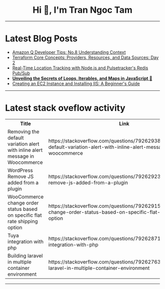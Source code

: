 <h1 align="center">Hi 👋, I'm Tran Ngoc Tam</h1>

---

# Latest Blog Posts 
<!-- BLOG-POST-LIST:START -->
- [Amazon Q Developer Tips: No.8 Understanding Context](https://dev.to/aws/amazon-q-developer-tips-no8-understanding-context-2305)
- [Terraform Core Concepts: Providers, Resources, and Data Sources: Day 2](https://dev.to/i_am_vesh/terraform-core-concepts-providers-resources-and-data-sources-day-2-45n8)
- [Real-Time Location Tracking with Node.js and Pulsetracker&#39;s Redis Pub/Sub](https://dev.to/l_walid/real-time-location-tracking-with-nodejs-and-pulsetrackers-redis-pubsub-4502)
- [**Unveiling the Secrets of Loops, Iterables, and Maps in JavaScript** 🌟](https://dev.to/alwaysaman/-unveiling-the-secrets-of-loops-iterables-and-maps-in-javascript-2bk3)
- [Creating an EC2 Instance and Installing IIS: A Beginner&#39;s Guide](https://dev.to/under2wenty/creating-an-ec2-instance-and-installing-iis-a-beginners-guide-110g)
<!-- BLOG-POST-LIST:END -->

---

# Latest stack oveflow activity
<table>
  <tr><th>Title</th><th>Link</th></tr>
  <!-- STACKOVERFLOW:START --><tr><td>Removing the default variation alert with inline alert message in Woocommerce</td><td>https://stackoverflow.com/questions/79262938/removing-the-default-variation-alert-with-inline-alert-message-in-woocommerce</td></tr><tr><td>WordPress Remove JS added from a plugin</td><td>https://stackoverflow.com/questions/79262923/wordpress-remove-js-added-from-a-plugin</td></tr><tr><td>WooCommerce change order status based on specific flat rate shipping option</td><td>https://stackoverflow.com/questions/79262915/woocommerce-change-order-status-based-on-specific-flat-rate-shipping-option</td></tr><tr><td>Tuya integration with php</td><td>https://stackoverflow.com/questions/79262871/tuya-integration-with-php</td></tr><tr><td>Building laravel in multiple container environment</td><td>https://stackoverflow.com/questions/79262763/building-laravel-in-multiple-container-environment</td></tr><!-- STACKOVERFLOW:END -->
</table>

---


